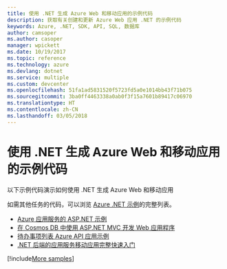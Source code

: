 ```yaml
---
title: 使用 .NET 生成 Azure Web 和移动应用的示例代码
description: 获取有关创建和更新 Azure Web 应用 .NET 的示例代码
keywords: Azure, .NET, SDK, API, SQL, 数据库
author: camsoper
ms.author: casoper
manager: wpickett
ms.date: 10/19/2017
ms.topic: reference
ms.technology: azure
ms.devlang: dotnet
ms.service: multiple
ms.custom: devcenter
ms.openlocfilehash: 51fa1ad5831520f5723fd5a0e1014bb43f71b075
ms.sourcegitcommit: 3ba0ff4463338a0ab0f3f15a7601b89417c06970
ms.translationtype: HT
ms.contentlocale: zh-CN
ms.lasthandoff: 03/05/2018
---
```

# <a name="sample-code-for-building-azure-web-and-mobile-apps-with-net"></a>使用 .NET 生成 Azure Web 和移动应用的示例代码

以下示例代码演示如何使用 .NET 生成 Azure Web 和移动应用

如需其他任务的代码，可以浏览 [Azure .NET 示例](https://azure.microsoft.com/resources/samples/?platform=dotnet&view=azure-dotnet)的完整列表。

- [Azure 应用服务的 ASP.NET 示例](https://azure.microsoft.com/resources/samples/app-service-web-dotnet-get-started/)
- [在 Cosmos DB 中使用 ASP.NET MVC 开发 Web 应用程序](https://azure.microsoft.com/resources/samples/documentdb-dotnet-todo-app/
)
- [待办事项列表 Azure API 应用示例](https://azure.microsoft.com/resources/samples/app-service-api-dotnet-todo-list/?cdn=disable)
- [.NET 后端的应用服务移动应用完整快速入门](https://azure.microsoft.com/resources/samples/app-service-mobile-dotnet-backend-quickstart/)


[!include[More samples](includes/more-samples.md)]
